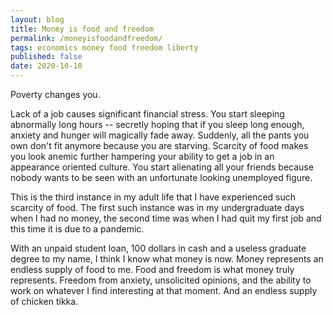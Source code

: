 ```yaml
---
layout: blog
title: Money is food and freedom
permalink: /moneyisfoodandfreedom/
tags: economics money food freedom liberty
published: false
date: 2020-10-10
---
```


Poverty changes you.

Lack of a job causes significant financial stress. You start sleeping abnormally long hours -- secretly hoping that if you sleep long enough, anxiety and hunger will magically fade away. Suddenly, all the pants you own don't fit anymore because you are starving. Scarcity of food makes you look anemic further hampering your ability to get a job in an appearance oriented culture. You start alienating all your friends because nobody wants to be seen with an unfortunate looking unemployed figure.

This is the third instance in my adult life that I have experienced such scarcity of food. The first such instance was in my undergraduate days when I had no money, the second time was when I had quit my first job and this time it is due to a pandemic.

With an unpaid student loan, 100 dollars in cash and a useless graduate degree to my name, I think I know what money is now.  Money represents an endless supply of food to me. Food and freedom is what money truly represents. Freedom from anxiety, unsolicited opinions, and the ability to work on whatever I find interesting at that moment. And an endless supply of chicken tikka.
